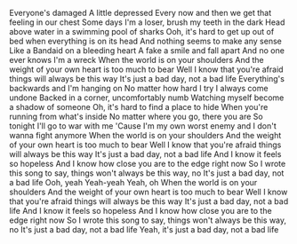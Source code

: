 Everyone's damaged
A little depressed
Every now and then we get that feeling in our chest
Some days I'm a loser, brush my teeth in the dark
Head above water in a swimming pool of sharks
Ooh, it's hard to get up out of bed when everything is on its head
And nothing seems to make any sense
Like a Bandaid on a bleeding heart
A fake a smile and fall apart
And no one ever knows I'm a wreck
When the world is on your shoulders
And the weight of your own heart is too much to bear
Well I know that you're afraid things will always be this way
It's just a bad day, not a bad life
Everything's backwards and I'm hanging on
No matter how hard I try I always come undone
Backed in a corner, uncomfortably numb
Watching myself become a shadow of someone
Oh, it's hard to find a place to hide
When you're running from what's inside
No matter where you go, there you are
So tonight I'll go to war with me
'Cause I'm my own worst enemy and I don't wanna fight anymore
When the world is on your shoulders
And the weight of your own heart is too much to bear
Well I know that you're afraid things will always be this way
It's just a bad day, not a bad life
And I know it feels so hopeless
And I know how close you are to the edge right now
So I wrote this song to say, things won't always be this way, no
It's just a bad day, not a bad life
Ooh, yeah
Yeah-yeah
Yeah, oh
When the world is on your shoulders
And the weight of your own heart is too much to bear
Well I know that you're afraid things will always be this way
It's just a bad day, not a bad life
And I know it feels so hopeless
And I know how close you are to the edge right now
So I wrote this song to say, things won't always be this way, no
It's just a bad day, not a bad life
Yeah, it's just a bad day, not a bad life
